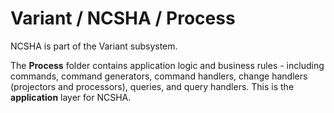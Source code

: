 # Variant / NCSHA / Process

NCSHA is part of the Variant subsystem.
  
The **Process** folder contains application logic and business rules - including commands, command generators, command handlers, change handlers (projectors and processors), queries, and query handlers. This is the **application** layer for NCSHA.
